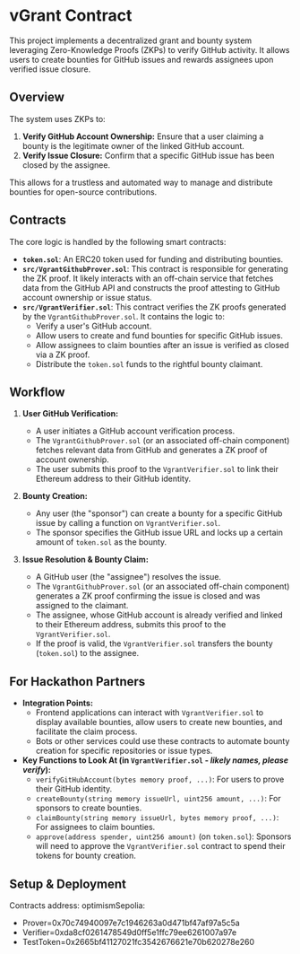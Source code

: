# vGrant Contract

This project implements a decentralized grant and bounty system leveraging Zero-Knowledge Proofs (ZKPs) to verify GitHub activity. It allows users to create bounties for GitHub issues and rewards assignees upon verified issue closure.

## Overview

The system uses ZKPs to:
1.  **Verify GitHub Account Ownership:** Ensure that a user claiming a bounty is the legitimate owner of the linked GitHub account.
2.  **Verify Issue Closure:** Confirm that a specific GitHub issue has been closed by the assignee.

This allows for a trustless and automated way to manage and distribute bounties for open-source contributions.

## Contracts

The core logic is handled by the following smart contracts:

*   **`token.sol`**: An ERC20 token used for funding and distributing bounties.
*   **`src/VgrantGithubProver.sol`**: This contract is responsible for generating the ZK proof. It likely interacts with an off-chain service that fetches data from the GitHub API and constructs the proof attesting to GitHub account ownership or issue status.
*   **`src/VgrantVerifier.sol`**: This contract verifies the ZK proofs generated by the `VgrantGithubProver.sol`. It contains the logic to:
    *   Verify a user's GitHub account.
    *   Allow users to create and fund bounties for specific GitHub issues.
    *   Allow assignees to claim bounties after an issue is verified as closed via a ZK proof.
    *   Distribute the `token.sol` funds to the rightful bounty claimant.

## Workflow

1.  **User GitHub Verification:**
    *   A user initiates a GitHub account verification process.
    *   The `VgrantGithubProver.sol` (or an associated off-chain component) fetches relevant data from GitHub and generates a ZK proof of account ownership.
    *   The user submits this proof to the `VgrantVerifier.sol` to link their Ethereum address to their GitHub identity.

2.  **Bounty Creation:**
    *   Any user (the "sponsor") can create a bounty for a specific GitHub issue by calling a function on `VgrantVerifier.sol`.
    *   The sponsor specifies the GitHub issue URL and locks up a certain amount of `token.sol` as the bounty.

3.  **Issue Resolution & Bounty Claim:**
    *   A GitHub user (the "assignee") resolves the issue.
    *   The `VgrantGithubProver.sol` (or an associated off-chain component) generates a ZK proof confirming the issue is closed and was assigned to the claimant.
    *   The assignee, whose GitHub account is already verified and linked to their Ethereum address, submits this proof to the `VgrantVerifier.sol`.
    *   If the proof is valid, the `VgrantVerifier.sol` transfers the bounty (`token.sol`) to the assignee.

## For Hackathon Partners

*   **Integration Points:**
    *   Frontend applications can interact with `VgrantVerifier.sol` to display available bounties, allow users to create new bounties, and facilitate the claim process.
    *   Bots or other services could use these contracts to automate bounty creation for specific repositories or issue types.
*   **Key Functions to Look At (in `VgrantVerifier.sol` - *likely names, please verify*):**
    *   `verifyGitHubAccount(bytes memory proof, ...)`: For users to prove their GitHub identity.
    *   `createBounty(string memory issueUrl, uint256 amount, ...)`: For sponsors to create bounties.
    *   `claimBounty(string memory issueUrl, bytes memory proof, ...)`: For assignees to claim bounties.
    *   `approve(address spender, uint256 amount)` (on `token.sol`): Sponsors will need to approve the `VgrantVerifier.sol` contract to spend their tokens for bounty creation.

## Setup & Deployment

Contracts address: optimismSepolia:
- Prover=0x70c74940097e7c1946263a0d471bf47af97a5c5a
- Verifier=0xda8cf0261478549d0ff5e1ffc79ee6261007a97e
- TestToken=0x2665bf41127021fc3542676621e70b620278e260
